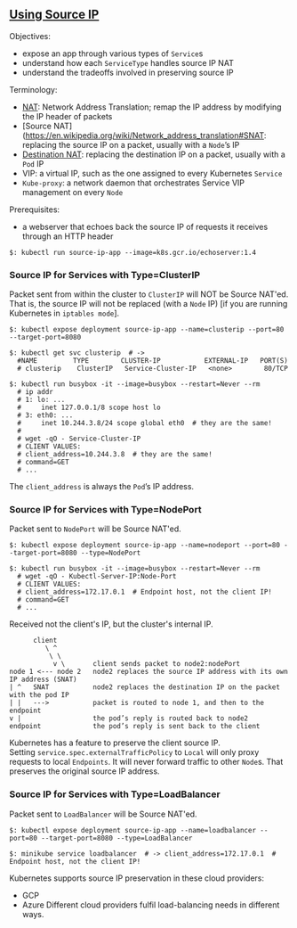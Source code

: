 ## [Using Source IP](https://kubernetes.io/docs/tutorials/services/source-ip/)

Objectives:
* expose an app through various types of `Service`s
* understand how each `ServiceType` handles source IP NAT
* understand the tradeoffs involved in preserving source IP

Terminology:
* [NAT](https://en.wikipedia.org/wiki/Network_address_translation): Network Address Translation; remap the IP address by modifying the IP header of packets
* [Source NAT](https://en.wikipedia.org/wiki/Network_address_translation#SNAT: replacing the source IP on a packet, usually with a `Node`’s IP
* [Destination NAT](https://en.wikipedia.org/wiki/Network_address_translation#DNAT): replacing the destination IP on a packet, usually with a `Pod` IP
* VIP: a virtual IP, such as the one assigned to every Kubernetes `Service`
* `Kube-proxy`: a network daemon that orchestrates Service VIP management on every `Node`

Prerequisites:
* a webserver that echoes back the source IP of requests it receives through an HTTP header

```
$: kubectl run source-ip-app --image=k8s.gcr.io/echoserver:1.4
```

### Source IP for Services with Type=ClusterIP

Packet sent from within the cluster to `ClusterIP` will NOT be Source NAT'ed.  
That is, the source IP will not be replaced (with a `Node` IP) [if you are running Kubernetes in `iptables mode`].  

```
$: kubectl expose deployment source-ip-app --name=clusterip --port=80 --target-port=8080

$: kubectl get svc clusterip  # ->
  #NAME         TYPE        CLUSTER-IP           EXTERNAL-IP   PORT(S)
  # clusterip    ClusterIP   Service-Cluster-IP   <none>        80/TCP

$: kubectl run busybox -it --image=busybox --restart=Never --rm
  # ip addr
  # 1: lo: ...
  #     inet 127.0.0.1/8 scope host lo
  # 3: eth0: ...
  #     inet 10.244.3.8/24 scope global eth0  # they are the same!
  #
  # wget -qO - Service-Cluster-IP
  # CLIENT VALUES:
  # client_address=10.244.3.8  # they are the same!
  # command=GET
  # ...
```

The `client_address` is always the `Pod`’s IP address.  

### Source IP for Services with Type=NodePort

Packet sent to `NodePort` will be Source NAT'ed.  

```
$: kubectl expose deployment source-ip-app --name=nodeport --port=80 --target-port=8080 --type=NodePort

$: kubectl run busybox -it --image=busybox --restart=Never --rm
  # wget -qO - Kubectl-Server-IP:Node-Port
  # CLIENT VALUES:
  # client_address=172.17.0.1  # Endpoint host, not the client IP!
  # command=GET
  # ...
```

Received not the client's IP, but the cluster's internal IP.  

```
      client
         \ ^
          \ \
           v \       client sends packet to node2:nodePort
node 1 <--- node 2   node2 replaces the source IP address with its own IP address (SNAT)
| ^   SNAT           node2 replaces the destination IP on the packet with the pod IP
| |   --->           packet is routed to node 1, and then to the endpoint
v |                  the pod’s reply is routed back to node2
endpoint             the pod’s reply is sent back to the client
```

Kubernetes has a feature to preserve the client source IP.  
Setting `service.spec.externalTrafficPolicy` to `Local` will only proxy requests to local `Endpoints`. It will never forward traffic to other `Node`s. That preserves the original source IP address.  

### Source IP for Services with Type=LoadBalancer

Packet sent to `LoadBalancer` will be Source NAT'ed.  

```
$: kubectl expose deployment source-ip-app --name=loadbalancer --port=80 --target-port=8080 --type=LoadBalancer

$: minikube service loadbalancer  # -> client_address=172.17.0.1  # Endpoint host, not the client IP!
```

Kubernetes supports source IP preservation in these cloud providers:
* GCP
* Azure
Different cloud providers fulfil load-balancing needs in different ways.  
